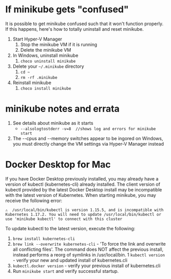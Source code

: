 # If minikube gets "confused"

It is possible to get minikube confused such that it won't function properly. If this happens, here's how to totally uninstall and reset minikube.

1. Start Hyper-V Manager
   1. Stop the minikube VM if it is running
   1. Delete the minikube VM
1. In Windows, uninstall minikube
   1. `choco uninstall minikube`
1. Delete your `~/.minikube` directory
   1. `cd ~`
   1. `rm -rf .minikube`
1. Reinstall minikube
   1. `choco install minikube`

# minikube notes and errata

1. See details about minikube as it starts
   * `--alsologtostderr -v=8  //shows log and errors for minikube start`
1. The --cpus and --memory switches appear to be ingored on Windows, you must directly change the VM settings via Hyper-V Manager instead

# Docker Desktop for Mac 

If you have Docker Desktop previously installed, you may already have a version of kubectl (kubernetes-cli) already installed.
The client version of kubectl provided by the latest Docker Desktop install may be incompatible with the latest version of Kubernetes.
When starting minikube, you may receive the following error:

```
⚠️  /usr/local/bin/kubectl is version 1.15.5, and is incompatible with Kubernetes 1.17.2. You will need to update /usr/local/bin/kubectl or use 'minikube kubectl' to connect with this cluster
```

To update kubectl to the latest version, execute the following:

1. `brew install kubernetes-cli` 
1. `brew link --overwrite kubernetes-cli` - 'To force the link and overwrite all conflicting files'.  The command does NOT affect the previous install, instead performs a reorg of symlinks in /usr/local/bin.
1  `kubectl version` - verify your new and updated install of kubernetes.cli
1. `kubectl.docker version` - verify your previous install of kubernetes.cli
1. Run `minikube start` and verify successful startup.  


 
  
